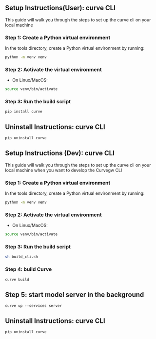 ## Setup Instructions(User): curve CLI

This guide will walk you through the steps to set up the curve cli on your local machine

### Step 1: Create a Python virtual environment

In the tools directory, create a Python virtual environment by running:

```bash
python -m venv venv
```

### Step 2: Activate the virtual environment
* On Linux/MacOS:

```bash
source venv/bin/activate
```

### Step 3: Run the build script
```bash
pip install curve
```

## Uninstall Instructions: curve CLI
```bash
pip uninstall curve
```

## Setup Instructions (Dev): curve CLI

This guide will walk you through the steps to set up the curve cli on your local machine when you want to develop the Curvegw CLI

### Step 1: Create a Python virtual environment

In the tools directory, create a Python virtual environment by running:

```bash
python -m venv venv
```

### Step 2: Activate the virtual environment
* On Linux/MacOS:

```bash
source venv/bin/activate
```

### Step 3: Run the build script
```bash
sh build_cli.sh
```

### Step 4: build Curve
```bash
curve build
```

## Step 5: start model server in the background
```
curve up --services server
```

## Uninstall Instructions: curve CLI
```bash
pip uninstall curve

